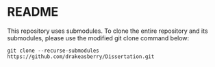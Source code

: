# README

This repository uses submodules. To clone the entire repository and its submodules, please use the modified git clone command below:

`git clone --recurse-submodules https://github.com/drakeasberry/Dissertation.git`

